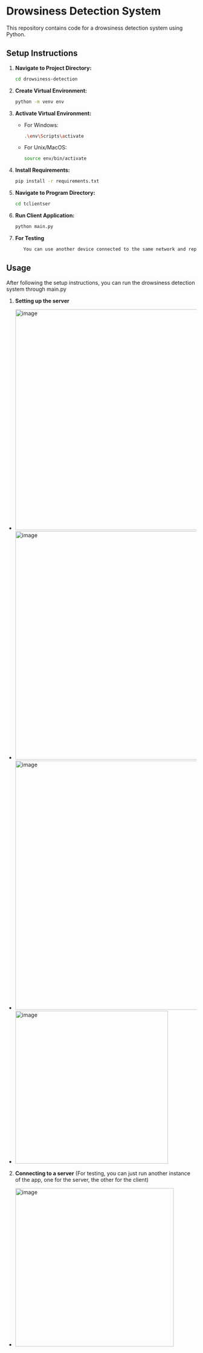 # Drowsiness Detection System

This repository contains code for a drowsiness detection system using Python.

## Setup Instructions

1. **Navigate to Project Directory:**
    ```bash
    cd drowsiness-detection
    ```

2. **Create Virtual Environment:**
    ```bash
    python -m venv env
    ```

3. **Activate Virtual Environment:**
    - For Windows:
        ```bash
        .\env\Scripts\activate
        ```
    - For Unix/MacOS:
        ```bash
        source env/bin/activate
        ```

4. **Install Requirements:**
    ```bash
    pip install -r requirements.txt
    ```

5. **Navigate to Program Directory:**
    ```bash
    cd tclientser
    ```

6. **Run Client Application:**
    ```bash
    python main.py
    ```
7.  **For Testing**
    ```bash
       You can use another device connected to the same network and repeat all steps above, or run another instance in the terminal and only rerun steps 3-6
    ```

## Usage

After following the setup instructions, you can run the drowsiness detection system through main.py

1. **Setting up the server**
- <img width="584" alt="image" src="https://github.com/mc44/drowsiness-detection/assets/64382826/6dd7ae76-3209-4390-831b-0698b4e500bd">
- <img width="604" alt="image" src="https://github.com/mc44/drowsiness-detection/assets/64382826/2198fc43-6ea5-4d56-9149-f0732ebfb4e2">
- <img width="659" alt="image" src="https://github.com/mc44/drowsiness-detection/assets/64382826/40c30177-e615-4374-b58d-dc42c2757b91">
- <img width="404" alt="image" src="https://github.com/mc44/drowsiness-detection/assets/64382826/a5c790af-16a3-4b41-ac3d-ef1f0e03d647">

2. **Connecting to a server** (For testing, you can just run another instance of the app, one for the server, the other for the client) 
- <img width="419" alt="image" src="https://github.com/mc44/drowsiness-detection/assets/64382826/085e09e2-1d07-4825-a3c4-5340931f74fa">



